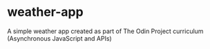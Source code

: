 # weather-app

A simple weather app created as part of The Odin Project curriculum (Asynchronous JavaScript and APIs)
